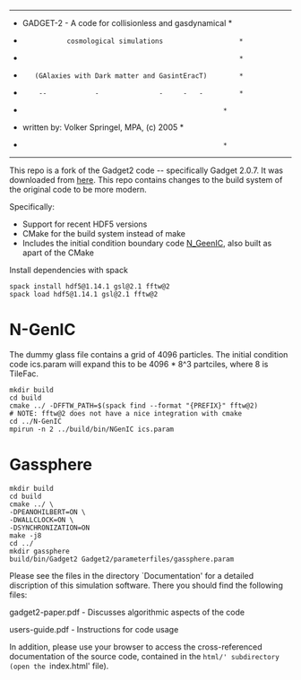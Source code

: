 
  *************************************************************
  *  GADGET-2   -  A code for collisionless and gasdynamical  *
  *                cosmological simulations                   *
  *                                                           *
  *        (GAlaxies with Dark matter and GasintEracT)        *
  *         --            -               -     -   -         *
  *        	                                              *
  *  written by:   Volker Springel, MPA, (c) 2005             *
  *        	                                              *
  *************************************************************

This repo is a fork of the Gadget2 code -- specifically Gadget 2.0.7.
It was downloaded from [here](https://wwwmpa.mpa-garching.mpg.de/gadget/).
This repo contains changes to the build system of the original code to
be more modern.

Specifically:
* Support for recent HDF5 versions
* CMake for the build system instead of make
* Includes the initial condition boundary code [N_GeenIC](https://wwwmpa.mpa-garching.mpg.de/gadget/n-genic.tar.gz),
also built as apart of the CMake

Install dependencies with spack
```
spack install hdf5@1.14.1 gsl@2.1 fftw@2
spack load hdf5@1.14.1 gsl@2.1 fftw@2
```

# N-GenIC

The dummy glass file contains a grid of 4096 particles. The initial condition
code ics.param will expand this to be 4096 * 8^3 partciles, where 8 is TileFac.

```
mkdir build
cd build
cmake ../ -DFFTW_PATH=$(spack find --format "{PREFIX}" fftw@2)
# NOTE: fftw@2 does not have a nice integration with cmake
cd ../N-GenIC
mpirun -n 2 ../build/bin/NGenIC ics.param
```

# Gassphere
```
mkdir build
cd build
cmake ../ \
-DPEANOHILBERT=ON \
-DWALLCLOCK=ON \
-DSYNCHRONIZATION=ON
make -j8
cd ../
mkdir gassphere
build/bin/Gadget2 Gadget2/parameterfiles/gassphere.param
```

  Please see the files in the directory `Documentation' for a 
  detailed discription of this simulation software. There you 
  should find the following files:

  gadget2-paper.pdf - Discusses algorithmic aspects of the code

  users-guide.pdf - Instructions for code usage

  In addition, please use your browser to access the 
  cross-referenced documentation of the source code, contained 
  in the `html/' subdirectory (open the `index.html' file).
